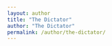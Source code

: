 ```yaml
---
layout: author
title: "The Dictator"
author: "The Dictator"
permalink: /author/the-dictator/
---
```

